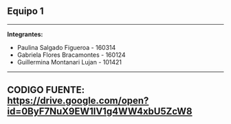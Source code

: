 ## Equipo 1


---

**Integrantes:**
  
  - Paulina Salgado Figueroa - 160314
  - Gabriela Flores Bracamontes - 160124
  - Guillermina Montanari Lujan - 101421

---

CODIGO FUENTE: https://drive.google.com/open?id=0ByF7NuX9EW1IV1g4WW4xbU5ZcW8
---